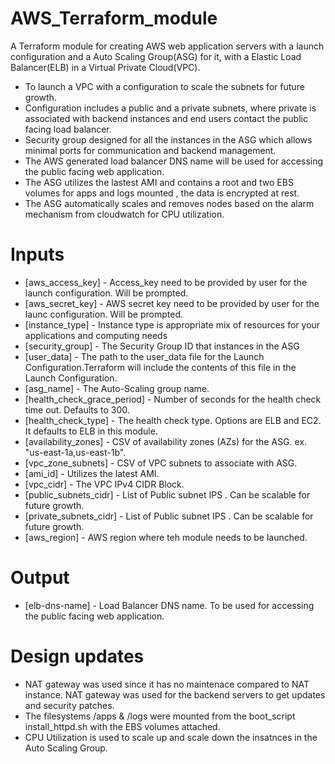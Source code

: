 # AWS_Terraform_module
A Terraform module for creating AWS web application servers with a launch configuration and a Auto Scaling Group(ASG) for it, with a Elastic Load Balancer(ELB) in a Virtual Private Cloud(VPC).
  * To launch a VPC with a configuration to scale the subnets for future growth.
  * Configuration includes a public and a private subnets, where private is associated with backend instances and end users contact the public facing load balancer.
  * Security group designed for all the instances in the ASG which allows minimal ports for communication and backend management.
  * The AWS generated load balancer DNS name will be used for accessing the public facing web application.
  * The ASG utilizes the lastest AMI and contains a root and two EBS volumes for apps and logs mounted , the data is encrypted at rest.
  * The ASG automatically scales and removes nodes based on the alarm mechanism from cloudwatch for CPU utilization.

# Inputs

* [aws_access_key] - Access_key need to be provided by user for the launch configuration. Will be prompted.
* [aws_secret_key] - AWS secret key need to be provided by user for the launc configuration. Will be prompted.
* [instance_type] - Instance type is appropriate mix of resources for your applications and computing needs
* [security_group] - The Security Group ID that instances in the ASG
* [user_data] - The path to the user_data file for the Launch Configuration.Terraform will include the contents of this file in the Launch Configuration.
* [asg_name] - The Auto-Scaling group name.
* [health_check_grace_period] - Number of seconds for the health check time out. Defaults to 300.
* [health_check_type] - The health check type. Options are ELB and EC2. It defaults to ELB in this module.
* [availability_zones] - CSV of availability zones (AZs) for the ASG. ex. "us-east-1a,us-east-1b".
* [vpc_zone_subnets] - CSV of VPC subnets to associate with ASG.
* [ami_id] - Utilizes the latest AMI.
* [vpc_cidr] - The VPC IPv4 CIDR Block.
* [public_subnets_cidr] - List of Public subnet IPS . Can be scalable for future growth.
* [private_subnets_cidr] - List of Public subnet IPS . Can be scalable for future growth.
* [aws_region] - AWS region where teh module needs to be launched.

# Output

* [elb-dns-name] - Load Balancer DNS name. To be used for accessing the public facing web application.

# Design updates

* NAT gateway was used since it has no maintenace compared to NAT instance. NAT gateway was used for the backend servers to get updates and security patches.
* The filesystems /apps & /logs were mounted from the boot_script install_httpd.sh with the EBS volumes attached.
* CPU Utilization is used to scale up and scale down the insatnces in the Auto Scaling Group.


